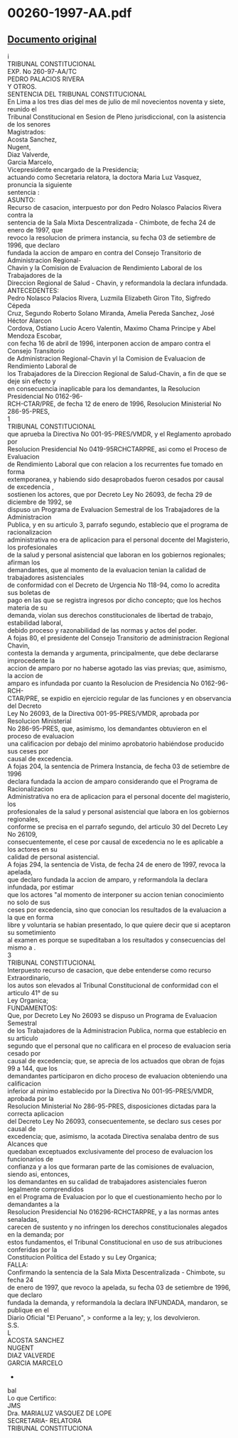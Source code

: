 
00260-1997-AA.pdf
=================
  
[Documento original](https://tc.gob.pe/jurisprudencia/1997/00260-1997-AA.pdf)  
---  
i  
TRIBUNAL CONSTITUCIONAL  
EXP. No 260-97-AA/TC  
PEDRO PALACIOS RIVERA  
Y OTROS.  
SENTENCIA DEL TRIBUNAL CONSTITUCIONAL  
En Lima a los tres dias del mes de julio de mil novecientos noventa y siete, reunido el  
Tribunal Constitucional en Sesion de Pleno jurisdiccional, con la asistencia de los senores  
Magistrados:  
Acosta Sanchez,  
Nugent,  
Diaz Valverde,  
Garcia Marcelo,  
Vicepresidente encargado de la Presidencia;  
actuando como Secretaria relatora, la doctora Maria Luz Vasquez, pronuncia la siguiente  
sentencia :  
ASUNTO:  
Recurso de casacion, interpuesto por don Pedro Nolasco Palacios Rivera contra la  
sentencia de la Sala Mixta Descentralizada - Chimbote, de fecha 24 de enero de 1997, que  
revoco la resolucion de primera instancia, su fecha 03 de setiembre de 1996, que declaro  
fundada la accion de amparo en contra del Consejo Transitorio de Administracion Regional-  
Chavin y la Comision de Evaluacion de Rendimiento Laboral de los Trabajadores de la  
Direccion Regional de Salud - Chavin, y reformandola la declara infundada.  
ANTECEDENTES:  
Pedro Nolasco Palacios Rivera, Luzmila Elizabeth Giron Tito, Sigfredo Cépeda  
Cruz, Segundo Roberto Solano Miranda, Amelia Pereda Sanchez, José Héctor Alarcon  
Cordova, Ostiano Lucio Acero Valentin, Maximo Chama Principe y Abel Mendoza Escobar,  
con fecha 16 de abril de 1996, interponen accion de amparo contra el Consejo Transitorio  
de Administracion Regional-Chavin yl la Comision de Evaluacion de Rendimiento Laboral de  
los Trabajadores de la Direccion Regional de Salud-Chavin, a fin de que se deje sin efecto y  
en consecuencia inaplicable para los demandantes, la Resolucion Presidencial No 0162-96-  
RCH-CTAR/PRE, de fecha 12 de enero de 1996, Resolucion Ministerial No 286-95-PRES,  
1  
TRIBUNAL CONSTITUCIONAL  
que aprueba la Directiva No 001-95-PRES/VMDR, y el Reglamento aprobado por  
Resolucion Presidencial No 0419-95RCHCTARPRE, asi como el Proceso de Evaluacion  
de Rendimiento Laboral que con relacion a los recurrentes fue tomado en forma  
extemporanea, y habiendo sido desaprobados fueron cesados por causal de excedencia ,  
sostienen los actores, que por Decreto Ley No 26093, de fecha 29 de diciembre de 1992, se  
dispuso un Programa de Evaluacion Semestral de los Trabajadores de la Administracion  
Publica, y en su articulo 3, parrafo segundo, establecio que el programa de racionalizacion  
administrativa no era de aplicacion para el personal docente del Magisterio, los profesionales  
de la salud y personal asistencial que laboran en los gobiernos regionales; afirman los  
demandantes, que al momento de la evaluacion tenian la calidad de trabajadores asistenciales  
de conformidad con el Decreto de Urgencia No 118-94, como lo acredita sus boletas de  
pago en las que se registra ingresos por dicho concepto; que los hechos materia de su  
demanda, violan sus derechos constitucionales de libertad de trabajo, estabilidad laboral,  
debido proceso y razonabilidad de las normas y actos del poder.  
A fojas 80, el presidente del Consejo Transitorio de administracion Regional Chavin,  
contesta la demanda y argumenta, principalmente, que debe declararse improcedente la  
accion de amparo por no haberse agotado las vias previas; que, asimismo, la accion de  
amparo es infundada por cuanto la Resolucion de Presidencia No 0162-96-RCH-  
CTAR/PRE, se expidio en ejercicio regular de las funciones y en observancia del Decreto  
Ley No 26093, de la Directiva 001-95-PRES/VMDR, aprobada por Resolucion Ministerial  
No 286-95-PRES, que, asimismo, los demandantes obtuvieron en el proceso de evaluacion  
una calificacion por debajo del minimo aprobatorio habiéndose producido sus ceses por  
causal de excedencia.  
A fojas 204, la sentencia de Primera Instancia, de fecha 03 de setiembre de 1996  
declara fundada la accion de amparo considerando que el Programa de Racionalizacion  
Administrativa no era de aplicacion para el personal docente del magisterio, los  
profesionales de la salud y personal asistencial que labora en los gobiernos regionales,  
conforme se precisa en el parrafo segundo, del articulo 30 del Decreto Ley No 26109,  
consecuentemente, el cese por causal de excedencia no le es aplicable a los actores en su  
calidad de personal asistencial.  
A fojas 294, la sentencia de Vista, de fecha 24 de enero de 1997, revoca la apelada,  
que declaro fundada la accion de amparo, y reformandola la declara infundada, por estimar  
que los actores "al momento de interponer su accion tenian conocimiento no solo de sus  
ceses por excedencia, sino que conocian los resultados de la evaluacion a la que en forma  
libre y voluntaria se habian presentado, lo que quiere decir que si aceptaron su sometimiento  
al examen es porque se supeditaban a los resultados y consecuencias del mismo a .  
3  
TRIBUNAL CONSTITUCIONAL  
Interpuesto recurso de casacion, que debe entenderse como recurso Extraordinario,  
los autos son elevados al Tribunal Constitucional de conformidad con el articulo 41° de su  
Ley Organica;  
FUNDAMENTOS:  
Que, por Decreto Ley No 26093 se dispuso un Programa de Evaluacion Semestral  
de los Trabajadores de la Administracion Publica, norma que establecio en su articulo  
segundo que el personal que no calificara en el proceso de evaluacion seria cesado por  
causal de excedencia; que, se aprecia de los actuados que obran de fojas 99 a 144, que los  
demandantes participaron en dicho proceso de evaluacion obteniendo una calificacion  
inferior al minimo establecido por la Directiva No 001-95-PRES/VMDR, aprobada por la  
Resolucion Ministerial No 286-95-PRES, disposiciones dictadas para la correcta aplicacion  
del Decreto Ley No 26093, consecuentemente, se declaro sus ceses por causal de  
excedencia; que, asimismo, la acotada Directiva senalaba dentro de sus Alcances que  
quedaban exceptuados exclusivamente del proceso de evaluacion los funcionarios de  
confianza y a los que formaran parte de las comisiones de evaluacion, siendo asi, entonces,  
los demandantes en su calidad de trabajadores asistenciales fueron legalmente comprendidos  
en el Programa de Evaluacion por lo que el cuestionamiento hecho por lo demandantes a la  
Resolucion Presidencial No 016296-RCHCTARPRE, y a las normas antes senaladas,  
carecen de sustento y no infringen los derechos constitucionales alegados en la demanda; por  
estos fundamentos, el Tribunal Constitucional en uso de sus atribuciones conferidas por la  
Constitucion Politica del Estado y su Ley Organica;  
FALLA:  
Confirmando la sentencia de la Sala Mixta Descentralizada - Chimbote, su fecha 24  
de enero de 1997, que revoco la apelada, su fecha 03 de setiembre de 1996, que declaro  
fundada la demanda, y reformandola la declara INFUNDADA, mandaron, se publique en el  
Diario Oficial "El Peruano", > conforme a la ley; y, los devolvieron.  
S.S.  
L  
ACOSTA SANCHEZ  
NUGENT  
DIAZ VALVERDE  
GARCIA MARCELO  
  
-  
bal  
Lo que Certifico:  
JMS  
Dra. MARIALUZ VASQUEZ DE LOPE  
SECRETARIA- RELATORA  
TRIBUNAL CONSTITUCIONA